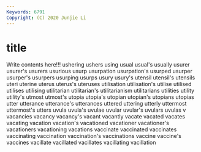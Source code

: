 ```yaml
---
Keywords: 6791
Copyright: (C) 2020 Junjie Li
---
```


# title

Write contents here!!!
ushering 
ushers 
using 
usual 
usual's 
usually 
usurer 
usurer's
usurers 
usurious 
usurp 
usurpation 
usurpation's 
usurped 
usurper 
usurper's 
usurpers 
usurping
usurps 
usury 
usury's 
utensil 
utensil's 
utensils 
uteri 
uterine 
uterus 
uterus's
uteruses 
utilisation 
utilisation's 
utilise 
utilised 
utilises 
utilising 
utilitarian 
utilitarian's 
utilitarianism
utilitarians 
utilities 
utility 
utility's 
utmost 
utmost's 
utopia 
utopia's 
utopian 
utopian's
utopians 
utopias 
utter 
utterance 
utterance's 
utterances 
uttered 
uttering 
utterly 
uttermost
uttermost's 
utters 
uvula 
uvula's 
uvulae 
uvular 
uvular's 
uvulars 
uvulas 
v
vacancies 
vacancy 
vacancy's 
vacant 
vacantly 
vacate 
vacated 
vacates 
vacating 
vacation
vacation's 
vacationed 
vacationer 
vacationer's 
vacationers 
vacationing 
vacations 
vaccinate 
vaccinated 
vaccinates
vaccinating 
vaccination 
vaccination's 
vaccinations 
vaccine 
vaccine's 
vaccines 
vacillate 
vacillated 
vacillates
vacillating 
vacillation 
